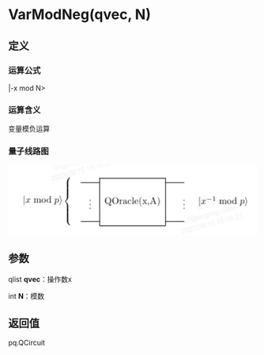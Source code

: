 # VarModNeg(qvec, N)
## 定义
### 运算公式
|-x mod N>
### 运算含义
变量模负运算
### 量子线路图
![f9.png](f9.png)
## 参数
qlist **qvec**：操作数x

int **N**：模数
## 返回值
pq.QCircuit